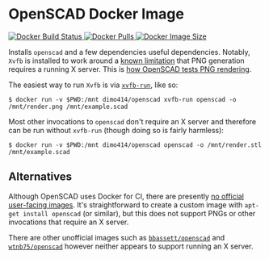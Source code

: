 # OpenSCAD Docker Image

[
![Docker Build Status](https://img.shields.io/docker/cloud/build/dimo414/openscad)
![Docker Pulls](https://img.shields.io/docker/pulls/dimo414/openscad)
![Docker Image Size](https://img.shields.io/docker/image-size/dimo414/openscad)
](https://hub.docker.com/r/dimo414/openscad)

Installs `openscad` and a few dependencies useful dependencies. Notably, `Xvfb` is installed to work around a
[known limitation](https://github.com/openscad/openscad/issues/1798) that PNG generation requires a running X server.
This is
[how OpenSCAD tests PNG rendering](https://github.com/openscad/openscad/blob/d1c445d4c74272abd17c5e52af460dbd249b1d4a/doc/testing.txt).

The easiest way to run `Xvfb` is via [`xvfb-run`](https://manpages.debian.org/xvfb-run), like so:

```shell
$ docker run -v $PWD:/mnt dimo414/openscad xvfb-run openscad -o /mnt/render.png /mnt/example.scad
```

Most other invocations to `openscad` don't require an X server and therefore can be run without `xvfb-run` (though doing
so is fairly harmless):

```shell
$ docker run -v $PWD:/mnt dimo414/openscad openscad -o /mnt/render.stl /mnt/example.scad
```

## Alternatives

Although OpenSCAD uses Docker for CI, there are presently
[no official user-facing images](https://github.com/openscad/docker-openscad/issues/3#issuecomment-587078923).
It's straightforward to create a custom image with `apt-get install openscad` (or similar), but this does not support
PNGs or other invocations that require an X server.

There are other unofficial images such as [`bbassett/openscad`](https://hub.docker.com/r/bbassett/openscad/) and
[`wtnb75/openscad`](https://hub.docker.com/r/wtnb75/openscad) however neither appears to support running an
X server.

